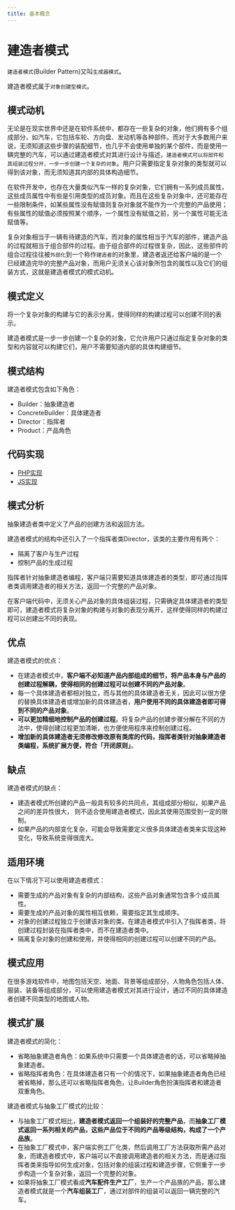 ```yaml
---
title: 基本概念
---
```


# 建造者模式

`建造者模式`(Builder Pattern)又叫`生成器模式`。

建造者模式属于`对象创建型模式`。

## 模式动机

无论是在现实世界中还是在软件系统中，都存在一些复杂的对象，他们拥有多个组成部分，如汽车，它包括车轮、方向盘、发动机等各种部件。而对于大多数用户来说，无须知道这些步骤的装配细节，也几乎不会使用单独的某个部件，而是使用一辆完整的汽车，可以通过建造者模式对其进行设计与描述，`建造者模式可以将部件和其组装过程分开，一步一步创建一个复杂的对象`。用户只需要指定复杂对象的类型就可以得到该对象，而无须知道其内部的具体构造细节。

在软件开发中，也存在大量类似汽车一样的复杂对象，它们拥有一系列成员属性，这些成员属性中有些是引用类型的成员对象。而且在这些复杂对象中，还可能存在一些限制条件，如某些属性没有赋值则复杂对象就不能作为一个完整的产品使用；有些属性的赋值必须按照某个顺序，一个属性没有赋值之前，另一个属性可能无法赋值等。

复杂对象相当于一辆有待建造的汽车，而对象的属性相当于汽车的部件，建造产品的过程就相当于组合部件的过程。由于组合部件的过程很复杂，因此，这些部件的组合过程往往被`外部化`到一个称作`建造者`的对象里，建造者返还给客户端的是一个已经建造完毕的完整产品对象，而用户无须关心该对象所包含的属性以及它们的组装方式，这就是建造者模式的模式动机。

## 模式定义

将一个复杂对象的构建与它的表示分离，使得同样的构建过程可以创建不同的表示。

建造者模式是一步一步创建一个复杂的对象，它允许用户只通过指定复杂对象的类型和内容就可以构建它们，用户不需要知道内部的具体构建细节。

## 模式结构

建造者模式包含如下角色：

* Builder：抽象建造者
* ConcreteBuilder：具体建造者
* Director：指挥者
* Product：产品角色

## 代码实现

* [PHP实现](./PHP实现.md)
* [JS实现](./JS实现.md)

## 模式分析

抽象建造者类中定义了产品的创建方法和返回方法。

建造者模式的结构中还引入了一个指挥者类Director，该类的主要作用有两个：

* 隔离了客户与生产过程
* 控制产品的生成过程

指挥者针对抽象建造者编程，客户端只需要知道具体建造者的类型，即可通过指挥者类调用建造者的相关方法，返回一个完整的产品对象。

在客户端代码中，无须关心产品对象的具体组装过程，只需确定具体建造者的类型即可，建造者模式将复杂对象的构建与对象的表现分离开，这样使得同样的构建过程可以创建出不同的表现。

## 优点

建造者模式的优点：

* 在建造者模式中，**客户端不必知道产品内部组成的细节，将产品本身与产品的创建过程解耦，使得相同的创建过程可以创建不同的产品对象**。
* 每一个具体建造者都相对独立，而与其他的具体建造者无关，因此可以很方便的替换具体建造者或增加新的具体建造者，**用户使用不同的具体建造者即可得到不同的产品对象**。
* **可以更加精细地控制产品的创建过程**。将复杂产品的创建步骤分解在不同的方法中，使得创建过程更加清晰，也方便使用程序来控制创建过程。
* **增加新的具体建造者无须修改修改原有类库的代码，指挥者类针对抽象建造者类编程，系统扩展方便，符合「开闭原则」**。

## 缺点

建造者模式的缺点：

* 建造者模式所创建的产品一般具有较多的共同点，其组成部分相似，如果产品之间的差异性很大， 则不适合使用建造者模式，因此其使用范围受到一定的限制。
* 如果产品的内部变化复杂，可能会导致需要定义很多具体建造者类来实现这种变化，导致系统变得很庞大。

## 适用环境

在以下情况下可以使用建造者模式：

* 需要生成的产品对象有复杂的内部结构，这些产品对象通常包含多个成员属性。
* 需要生成的产品对象的属性相互依赖，需要指定其生成顺序。
* 对象的创建过程独立于创建该对象的类。在建造者模式中引入了指挥者类，将创建过程封装在指挥者类中，而不在建造者类中。
* 隔离复杂对象的创建和使用，并使得相同的创建过程可以创建不同的产品。

## 模式应用

在很多游戏软件中，地图包括天空、地面、背景等组成部分，人物角色包括人体、服装、装备等组成部分，可以使用建造者模式对其进行设计，通过不同的具体建造者创建不同类型的地图或人物。

## 模式扩展

建造者模式的简化：

* 省略抽象建造者角色：如果系统中只需要一个具体建造者的话，可以省略掉抽象建造者。
* 省略指挥者角色：在具体建造者只有一个的情况下，如果抽象建造者角色已经被省略掉，那么还可以省略指挥者角色，让Builder角色扮演指挥者和建造者双重角色。

建造者模式与抽象工厂模式的比较：

* 与抽象工厂模式相比，**建造者模式返回一个组装好的完整产品**，而**抽象工厂模式返回一系列相关的产品，这些产品位于不同的产品等级结构，构成了一个产品族**。
* 在抽象工厂模式中，客户端实例工厂化类，然后调用工厂方法获取所需产品对象，而建造者模式中，客户端可以不直接调用建造者的相关方法，而是通过指挥者类来指导如何生成对象，包括对象的组装过程和建造步骤，它侧重于一步步构造一个复杂对象，返回一个完整的对象。
* 如果将抽象工厂模式看成**汽车配件生产工厂**，生产一个产品族的产品，那么建造者模式就是一个**汽车组装工厂**，通过对部件的组装可以返回一辆完整的汽车。